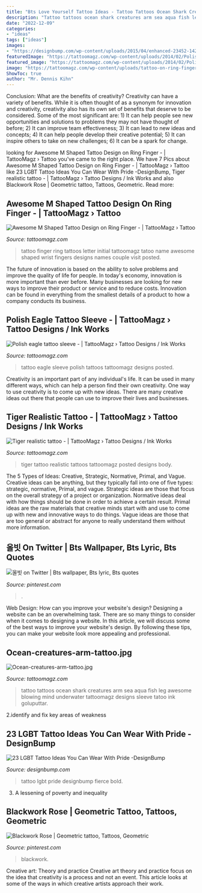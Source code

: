```yaml
---
title: "Bts Love Yourself Tattoo Ideas - Tattoo Tattoos Ocean Shark Creatures Arm Sea Aqua Fish Leg Awesome Blowing Mind Underwater Tattoomagz Designs Sleeve Tatoo Ink Goluputtar"
description: "Tattoo tattoos ocean shark creatures arm sea aqua fish leg awesome blowing mind underwater tattoomagz designs sleeve tatoo ink goluputtar"
date: "2022-12-09"
categories:
- "ideas"
tags: ["ideas"]
images:
- "https://designbump.com/wp-content/uploads/2015/04/enhanced-23452-1427472949-3.jpg"
featuredImage: "https://tattoomagz.com/wp-content/uploads/2014/02/Polish-eagle-tattoo-sleeve.jpg"
featured_image: "https://tattoomagz.com/wp-content/uploads/2014/02/Polish-eagle-tattoo-sleeve.jpg"
image: "https://tattoomagz.com/wp-content/uploads/tattoo-on-ring-finger-tattoos-8678.jpg"
ShowToc: true
author: "Mr. Dennis Kihn"
---
```



Conclusion: What are the benefits of creativity?
Creativity can have a variety of benefits. While it is often thought of as a synonym for innovation and creativity, creativity also has its own set of benefits that deserve to be considered. Some of the most significant are: 1) It can help people see new opportunities and solutions to problems they may not have thought of before; 2) It can improve team effectiveness; 3) It can lead to new ideas and concepts; 4) It can help people develop their creative potential; 5) It can inspire others to take on new challenges; 6) It can be a spark for change.

	

		
looking for Awesome M Shaped Tattoo Design on Ring Finger - | TattooMagz › Tattoo you've came to the right place. We have 7 Pics about Awesome M Shaped Tattoo Design on Ring Finger - | TattooMagz › Tattoo like 23 LGBT Tattoo Ideas You Can Wear With Pride -DesignBump, Tiger realistic tattoo - | TattooMagz › Tattoo Designs / Ink Works and also Blackwork Rose | Geometric tattoo, Tattoos, Geometric. Read more:
		
    
## Awesome M Shaped Tattoo Design On Ring Finger - | TattooMagz › Tattoo

<img loading=lazy src="https://tattoomagz.com/wp-content/uploads/tattoo-on-ring-finger-tattoos-8678.jpg" onerror="this.onerror=null;this.src='https://tse3.mm.bing.net/th?id=OIP.Kx6k_KedhBPRtVvLCWABsgAAAA&amp;pid=15.1';" alt="Awesome M Shaped Tattoo Design on Ring Finger - | TattooMagz › Tattoo">

_Source: tattoomagz.com_

>tattoo finger ring tattoos letter initial tattoomagz tatoo name awesome shaped wrist fingers designs names couple visit posted. 

	

The future of innovation is based on the ability to solve problems and improve the quality of life for people. In today's economy, innovation is more important than ever before. Many businesses are looking for new ways to improve their product or service and to reduce costs. Innovation can be found in everything from the smallest details of a product to how a company conducts its business.

    
## Polish Eagle Tattoo Sleeve - | TattooMagz › Tattoo Designs / Ink Works

<img loading=lazy src="https://tattoomagz.com/wp-content/uploads/2014/02/Polish-eagle-tattoo-sleeve.jpg" onerror="this.onerror=null;this.src='https://tse3.mm.bing.net/th?id=OIP.cakCpQEbYHk-qdAVdO5eJgHaKm&amp;pid=15.1';" alt="Polish eagle tattoo sleeve - | TattooMagz › Tattoo Designs / Ink Works">

_Source: tattoomagz.com_

>tattoo eagle sleeve polish tattoos tattoomagz designs posted. 

	

Creativity is an important part of any individual's life. It can be used in many different ways, which can help a person find their own creativity. One way to use creativity is to come up with new ideas. There are many creative ideas out there that people can use to improve their lives and businesses.

    
## Tiger Realistic Tattoo - | TattooMagz › Tattoo Designs / Ink Works

<img loading=lazy src="https://tattoomagz.com/wp-content/uploads/2014/06/Tiger-realistic-tattoo.jpg" onerror="this.onerror=null;this.src='https://tse4.mm.bing.net/th?id=OIP.YLM_a7ajoHAaVoQ_5QZZEwHaKe&amp;pid=15.1';" alt="Tiger realistic tattoo - | TattooMagz › Tattoo Designs / Ink Works">

_Source: tattoomagz.com_

>tiger tattoo realistic tattoos tattoomagz posted designs body. 

	

The 5 Types of Ideas: Creative, Strategic, Normative, Primal, and Vague.
Creative ideas can be anything, but they typically fall into one of five types: strategic, normative, Primal, and vague. 
Strategic ideas are those that focus on the overall strategy of a project or organization. Normative ideas deal with how things should be done in order to achieve a certain result. Primal ideas are the raw materials that creative minds start with and use to come up with new and innovative ways to do things. Vague ideas are those that are too general or abstract for anyone to really understand them without more information.

    
## 올빗 On Twitter | Bts Wallpaper, Bts Lyric, Bts Quotes

<img loading=lazy src="https://i.pinimg.com/736x/8e/3e/a3/8e3ea3f222aa8f4258e23c30163230cd.jpg" onerror="this.onerror=null;this.src='https://tse3.mm.bing.net/th?id=OIP.5ELjn09mSpvbwyosr-jkiwHaQC&amp;pid=15.1';" alt="올빗 on Twitter | Bts wallpaper, Bts lyric, Bts quotes">

_Source: pinterest.com_

>. 

	

Web Design: How can you improve your website's design?
Designing a website can be an overwhelming task. There are so many things to consider when it comes to designing a website. In this article, we will discuss some of the best ways to improve your website's design. By following these tips, you can make your website look more appealing and professional.

    
## Ocean-creatures-arm-tattoo.jpg

<img loading=lazy src="http://tattoomagz.com/wp-content/uploads/Ocean-creatures-arm-tattoo.jpg" onerror="this.onerror=null;this.src='https://tse1.mm.bing.net/th?id=OIP._xV8YJtQAG_WByYCkdHWDgHaHc&amp;pid=15.1';" alt="Ocean-creatures-arm-tattoo.jpg">

_Source: tattoomagz.com_

>tattoo tattoos ocean shark creatures arm sea aqua fish leg awesome blowing mind underwater tattoomagz designs sleeve tatoo ink goluputtar. 

	

2.identify and fix key areas of weakness 

    
## 23 LGBT Tattoo Ideas You Can Wear With Pride -DesignBump

<img loading=lazy src="https://designbump.com/wp-content/uploads/2015/04/enhanced-23452-1427472949-3.jpg" onerror="this.onerror=null;this.src='https://tse2.mm.bing.net/th?id=OIP.voatgZQ9s92xtrVSDxvWCAHaJ3&amp;pid=15.1';" alt="23 LGBT Tattoo Ideas You Can Wear With Pride -DesignBump">

_Source: designbump.com_

>tattoo lgbt pride designbump fierce bold. 

	

3. A lessening of poverty and inequality 

    
## Blackwork Rose | Geometric Tattoo, Tattoos, Geometric

<img loading=lazy src="https://i.pinimg.com/736x/9e/32/35/9e3235adfed647592e4193388719b027.jpg" onerror="this.onerror=null;this.src='https://tse3.mm.bing.net/th?id=OIP.9bmckXdKrK2wfedy1V3ZEwHaJ_&amp;pid=15.1';" alt="Blackwork Rose | Geometric tattoo, Tattoos, Geometric">

_Source: pinterest.com_

>blackwork. 

	

Creative art: Theory and practice
Creative art theory and practice focus on the idea that creativity is a process and not an event. This article looks at some of the ways in which creative artists approach their work.

